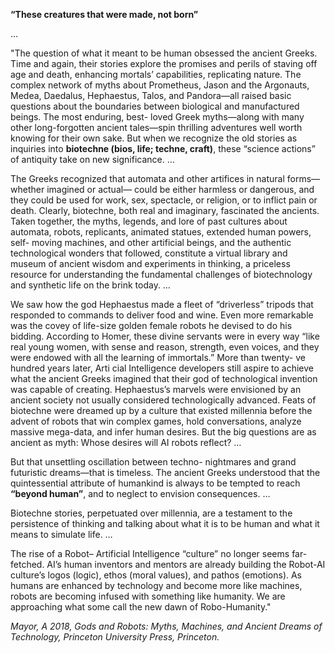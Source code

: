 
**“These creatures that were made, not born”**

…


"The question of what it meant to be human obsessed the ancient Greeks. Time and again, their stories explore the promises and perils of staving off age and death, enhancing mortals’ capabilities, replicating nature. The complex network of myths about Prometheus, Jason and the Argonauts, Medea, Daedalus, Hephaestus, Talos, and Pandora—all raised basic questions about the boundaries between biological and manufactured beings. The most enduring, best- loved Greek myths—along with many other long-forgotten ancient tales—spin thrilling adventures well worth knowing for their own sake. But when we recognize the old stories as inquiries into **biotechne (bios, life; techne, craft)**, these “science actions” of antiquity take on new significance. 
…

The Greeks recognized that automata and other artifices in natural forms—whether imagined or actual— could be either harmless or dangerous, and they could be used for work, sex, spectacle, or religion, or to inflict pain or death. Clearly, biotechne, both real and imaginary, fascinated the ancients. Taken together, the myths, legends, and lore of past cultures about automata, robots, replicants, animated statues, extended human powers, self- moving machines, and other artificial beings, and the authentic technological wonders that followed, constitute a virtual library and museum of ancient wisdom and experiments in thinking, a priceless resource for understanding the fundamental challenges of biotechnology and synthetic life on the brink today. 
…

We saw how the god Hephaestus made a fleet of “driverless” tripods that responded to commands to deliver food and wine. Even more remarkable was the covey of life-size golden female robots he devised to do his bidding. According to Homer, these divine servants were in every way “like real young women, with sense and reason, strength, even voices, and they were endowed with all the learning of immortals.” More than twenty- ve hundred years later, Arti cial Intelligence developers still aspire to achieve what the ancient Greeks imagined that their god of technological invention was capable of creating. Hephaestus’s marvels were envisioned by an ancient society not usually considered technologically advanced. Feats of biotechne were dreamed up by a culture that existed millennia before the advent of robots that win complex games, hold conversations, analyze massive mega-data, and infer human desires. But the big questions are as ancient as myth: Whose desires will AI robots reflect? 
…

But that unsettling oscillation between techno- nightmares and grand futuristic dreams—that is timeless. The ancient Greeks understood that the quintessential attribute of humankind is always to be tempted to reach **“beyond human”**, and to neglect to envision consequences. 
…

Biotechne stories, perpetuated over millennia, are a testament to the persistence of thinking and talking about what it is to be human and what it means to simulate life. 
…

The rise of a Robot– Artificial Intelligence “culture” no longer seems far-fetched. AI’s human inventors and mentors are already building the Robot-AI culture’s logos (logic), ethos (moral values), and pathos (emotions). As humans are enhanced by technology and become more like machines, robots are becoming infused with something like humanity. We are approaching what some call the new dawn of Robo-Humanity."


_Mayor, A 2018, Gods and Robots: Myths, Machines, and Ancient Dreams of Technology, Princeton University Press, Princeton._ 
